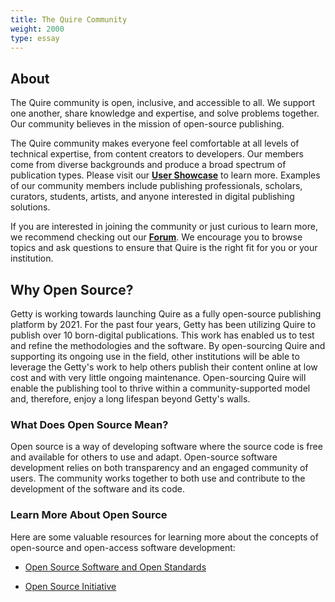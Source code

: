 ```yaml
---
title: The Quire Community
weight: 2000
type: essay
---
```


## About

The Quire community is open, inclusive, and accessible to all. We support one another, share knowledge and expertise, and solve problems together. Our community believes in the mission of open-source publishing.  

The Quire community makes everyone feel comfortable at all levels of technical expertise, from content creators to developers. Our members come from diverse backgrounds and produce a broad spectrum of publication types. Please visit our **[User Showcase](https://quire/getty.edu/community/user-showcase)** to learn more. Examples of our community members include publishing professionals, scholars, curators, students, artists, and anyone interested in digital publishing solutions.

If you are interested in joining the community or just curious to learn more, we recommend checking out our **[Forum](https://quire/getty.edu/community/forum)**. We encourage you to browse topics and ask questions to ensure that Quire is the right fit for you or your institution.

## Why Open Source?

Getty is working towards launching Quire as a fully open-source publishing platform by 2021. For the past four years, Getty has been utilizing Quire to publish over 10 born-digital publications. This work has enabled us to test and refine the methodologies and the software. By open-sourcing Quire and supporting its ongoing use in the field, other institutions will be able to leverage the Getty's work to help others publish their content online at low cost and with very little ongoing maintenance. Open-sourcing Quire will enable the publishing tool to thrive within a community-supported model and, therefore, enjoy a long lifespan beyond Getty's walls.

### What Does Open Source Mean?

Open source is a way of developing software where the source code is free and available for others to use and adapt. Open-source software development relies on both transparency and an engaged community of users. The community works together to both use and contribute to the development of the software and its code.

### Learn More About Open Source

Here are some valuable resources for learning more about the concepts of open-source and open-access software development:

- [Open Source Software and Open Standards](https://www.dcc.ac.uk/faq/open-source-software-and-open-standards)

- [Open Source Initiative](https://opensource.org/faq#osd)
